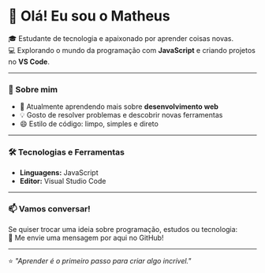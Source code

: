 # 👋 Olá! Eu sou o Matheus  

🎓 Estudante de tecnologia e apaixonado por aprender coisas novas.  
💻 Explorando o mundo da programação com **JavaScript** e criando projetos no **VS Code**.  

---

### 🚀 Sobre mim
- 🌱 Atualmente aprendendo mais sobre **desenvolvimento web**  
- 💡 Gosto de resolver problemas e descobrir novas ferramentas  
- 😄 Estilo de código: limpo, simples e direto  

---

### 🛠️ Tecnologias e Ferramentas
- **Linguagens:** JavaScript  
- **Editor:** Visual Studio Code  

---

### 📫 Vamos conversar!
Se quiser trocar uma ideia sobre programação, estudos ou tecnologia:  
📧 Me envie uma mensagem por aqui no GitHub!  

---

⭐ *"Aprender é o primeiro passo para criar algo incrível."*
    